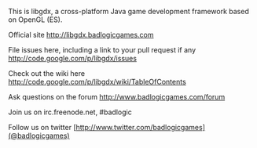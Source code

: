 This is libgdx, a cross-platform Java game development framework based on 
OpenGL (ES).

Official site
http://libgdx.badlogicgames.com

File issues here, including a link to your pull request if any
http://code.google.com/p/libgdx/issues

Check out the wiki here
http://code.google.com/p/libgdx/wiki/TableOfContents

Ask questions on the forum
http://www.badlogicgames.com/forum

Join us on irc.freenode.net, #badlogic

Follow us on twitter [http://www.twitter.com/badlogicgames](@badlogicgames)